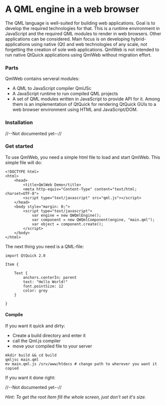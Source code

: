 # A QML engine in a web browser

The QML language is well-suited for building web applications. Goal is
to develop the required technologies for that. This is a runtime
environment in JavaScript and the required QML modules to render in
web browsers. Other applications can be considered. Main focus is on
developing hybrid-applications using native (Qt) and web technologies
of any scale, not forgetting the creation of sole web applications.
QmlWeb is not intended to run native QtQuick applications using QmlWeb
without migration effort.

### Parts

QmlWeb contains serveral modules:
* A QML to JavaScript compiler QmlJSc
* A JavaScript runtime to run compiled QML projects
* A set of QML modules written in JavaScript to provide API for it. Among them is an implementation of QtQuick for rendering QtQuick GUIs to a web browser environment using HTML and JavaScript/DOM.

### Installation

//--Not documented yet--//

### Get started

To use QmlWeb, you need a simple html file to load and start QmlWeb.
This simple file will do:

```
<!DOCTYPE html>
<html>
    <head>
        <title>QmlWeb Demo</title>
        <meta http-equiv="Content-Type" content="text/html; charset=UTF-8">
        <script type="text/javascript" src="qml.js"></script>
    </head>
    <body style="margin: 0;">
        <script type="text/javascript">
            var engine = new QWQmlEngine();
            var component = new QWQmlComponent(engine, "main.qml");
            var object = component.create();
        </script>
    </body>
</html>
```

The next thing you need is a QML-file:

```
import QtQuick 2.0

Item {

    Text {
        anchors.centerIn: parent
        text: "Hello World!"
        font.pointSize: 12
        color: grey
    }

}
```

#### Compile

If you want it quick and dirty:

* Create a build directory and enter it
* call the Qml.js compiler
* move your compiled file to your server

```
mkdir build && cd build
qmljsc main.qml
mv main.qml.js /srv/www/htdocs # change path to wherever you want it copied
```

If you want it done right:

//--Not documented yet--//


_Hint: To get the root Item fill the whole screen, just don't set it's size._